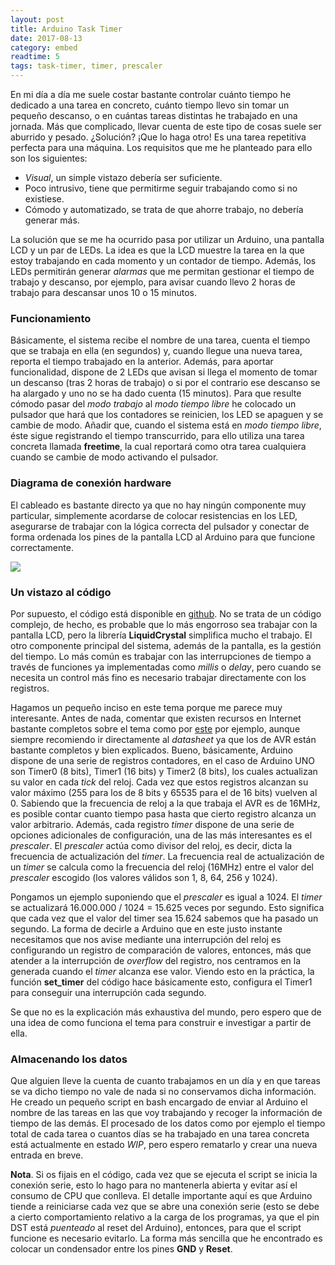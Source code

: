 ```yaml
---
layout: post
title: Arduino Task Timer
date: 2017-08-13
category: embed
readtime: 5
tags: task-timer, timer, prescaler
---
```



En mi día a día me suele costar bastante controlar cuánto tiempo he dedicado a una tarea en concreto, cuánto tiempo llevo sin tomar un pequeño descanso, o en cuántas tareas distintas he trabajado en una jornada.<!-- excerpt-end --> Más que complicado, llevar cuenta de este tipo de cosas suele ser aburrido y pesado. ¿Solución? ¡Que lo haga otro! Es una tarea repetitiva perfecta para una máquina. Los requisitos que me he planteado para ello son los siguientes:

* *Visual*, un simple vistazo debería ser suficiente.
* Poco intrusivo, tiene que permitirme seguir trabajando como si no existiese.
* Cómodo y automatizado, se trata de que ahorre trabajo, no debería generar más.

La solución que se me ha ocurrido pasa por utilizar un Arduino, una pantalla LCD y un par de LEDs. La idea es que la LCD muestre la tarea en la que estoy trabajando en cada momento y un contador de tiempo. Además, los LEDs permitirán generar *alarmas* que me permitan gestionar el tiempo de trabajo y descanso, por ejemplo, para avisar cuando llevo 2 horas de trabajo para descansar unos 10 o 15 minutos. 


### Funcionamiento
Básicamente, el sistema recibe el nombre de una tarea, cuenta el tiempo que se trabaja en ella (en segundos) y, cuando llegue una nueva tarea, reporta el tiempo trabajado en la anterior. Además, para aportar funcionalidad, dispone de 2 LEDs que avisan si llega el momento de tomar un descanso (tras 2 horas de trabajo) o si por el contrario ese descanso se ha alargado y uno no se ha dado cuenta (15 minutos). Para que resulte cómodo pasar del *modo trabajo* al *modo tiempo libre* he colocado un pulsador que hará que los contadores se reinicien, los LED se apaguen y se cambie de modo. Añadir que, cuando el sistema está en *modo tiempo libre*, éste sigue registrando el tiempo transcurrido, para ello utiliza una tarea concreta llamada **freetime**, la cual reportará como otra tarea cualquiera cuando se cambie de modo activando el pulsador.

### Diagrama de conexión hardware
El cableado es bastante directo ya que no hay ningún componente muy particular, simplemente acordarse de colocar resistencias en los LED, asegurarse de trabajar con la lógica correcta del pulsador y conectar de forma ordenada los pines de la pantalla LCD al Arduino para que funcione correctamente.

<img src="{{ site.url }}/assets/2017-13-08/diagrama.png" class="post-content-image"/> 

### Un vistazo al código
Por supuesto, el código está disponible en [github](https://github.com/Fynardo/task-timer). No se trata de un código complejo, de hecho, es probable que lo más engorroso sea trabajar con la pantalla LCD, pero la librería **LiquidCrystal** simplifica mucho el trabajo. El otro componente principal del sistema, además de la pantalla, es la gestión del tiempo. Lo más común es trabajar con las interrupciones de tiempo a través de funciones ya implementadas como *millis* o *delay*, pero cuando se necesita un control más fino es necesario trabajar directamente con los registros. 

Hagamos un pequeño inciso en este tema porque me parece muy interesante. Antes de nada, comentar que existen recursos en Internet bastante completos sobre el tema como por [este](http://www.instructables.com/id/Arduino-Timer-Interrupts/) por ejemplo, aunque siempre recomiendo ir directamente al *datasheet* ya que los de AVR están bastante completos y bien explicados. Bueno, básicamente, Arduino dispone de una serie de registros contadores, en el caso de Arduino UNO son Timer0 (8 bits), Timer1 (16 bits) y Timer2 (8 bits), los cuales actualizan su valor en cada *tick* del reloj. Cada vez que estos registros alcanzan su valor máximo (255 para los de 8 bits y 65535 para el de 16 bits) vuelven al 0. Sabiendo que la frecuencia de reloj a la que trabaja el AVR es de 16MHz, es posible contar cuanto tiempo pasa hasta que cierto registro alcanza un valor arbitrario. Además, cada registro *timer* dispone de una serie de opciones adicionales de configuración, una de las más interesantes es el *prescaler*. El *prescaler* actúa como divisor del reloj, es decir, dicta la frecuencia de actualización del *timer*. La frecuencia real de actualización de un *timer* se calcula como la frecuencia del reloj (16MHz) entre el valor del *prescaler* escogido (los valores válidos son 1, 8, 64, 256 y 1024). 

Pongamos un ejemplo suponiendo que el *prescaler* es igual a 1024. El *timer* se actualizará 16.000.000 / 1024 = 15.625 veces por segundo. Esto significa que cada vez que el valor del timer sea 15.624 sabemos que ha pasado un segundo. La forma de decirle a Arduino que en este justo instante necesitamos que nos avise mediante una interrupción del reloj es configurando un registro de comparación de valores, entonces, más que atender a la interrupción de *overflow* del registro, nos centramos en la generada cuando el *timer* alcanza ese valor. Viendo esto en la práctica, la función **set\_timer** del código hace básicamente esto, configura el Timer1 para conseguir una interrupción cada segundo. 

Se que no es la explicación más exhaustiva del mundo, pero espero que de una idea de como funciona el tema para construir e investigar a partir de ella. 

### Almacenando los datos 
Que alguien lleve la cuenta de cuanto trabajamos en un día y en que tareas se va dicho tiempo no vale de nada si no conservamos dicha información. He creado un pequeño script en bash encargado de enviar al Arduino el nombre de las tareas en las que voy trabajando y recoger la información de tiempo de las demás. El procesado de los datos como por ejemplo el tiempo total de cada tarea o cuantos días se ha trabajado en una tarea concreta está actualmente en estado *WIP*, pero espero rematarlo y crear una nueva entrada en breve.

**Nota**. Si os fijais en el código, cada vez que se ejecuta el script se inicia la conexión serie, esto lo hago para no mantenerla abierta y evitar así el consumo de CPU que conlleva. El detalle importante aquí es que Arduino tiende a reiniciarse cada vez que se abre una conexión serie (esto se debe a cierto comportamiento relativo a la carga de los programas, ya que el pin DST está *puenteado* al reset del Arduino), entonces, para que el script funcione es necesario evitarlo. La forma más sencilla que he encontrado es colocar un condensador entre los pines **GND** y **Reset**. 














